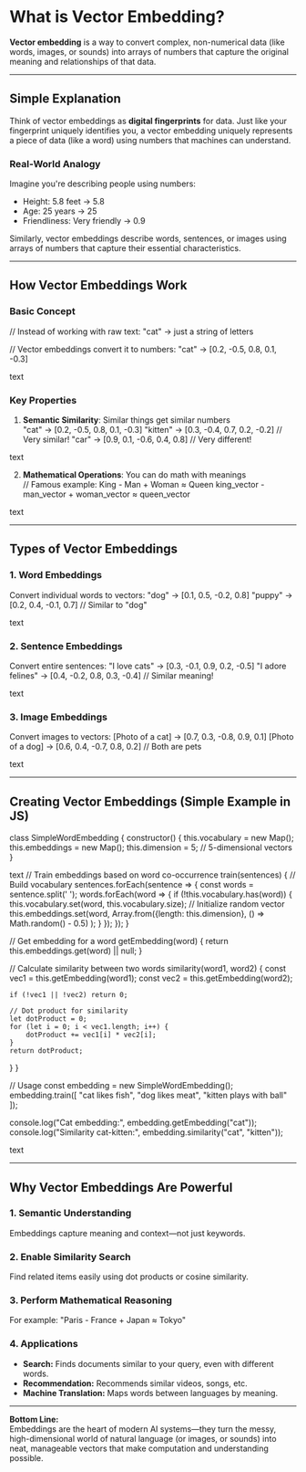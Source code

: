 # What is Vector Embedding?

**Vector embedding** is a way to convert complex, non-numerical data (like words, images, or sounds) into arrays of numbers that capture the original meaning and relationships of that data.

---

## Simple Explanation

Think of vector embeddings as **digital fingerprints** for data. Just like your fingerprint uniquely identifies you, a vector embedding uniquely represents a piece of data (like a word) using numbers that machines can understand.

### Real-World Analogy
Imagine you're describing people using numbers:
- Height: 5.8 feet → 5.8
- Age: 25 years → 25  
- Friendliness: Very friendly → 0.9

Similarly, vector embeddings describe words, sentences, or images using arrays of numbers that capture their essential characteristics.

---

## How Vector Embeddings Work

### Basic Concept

// Instead of working with raw text:
"cat" → just a string of letters

// Vector embeddings convert it to numbers:
"cat" → [0.2, -0.5, 0.8, 0.1, -0.3]

text

### Key Properties
1. **Semantic Similarity**: Similar things get similar numbers  
"cat" → [0.2, -0.5, 0.8, 0.1, -0.3]
"kitten" → [0.3, -0.4, 0.7, 0.2, -0.2] // Very similar!
"car" → [0.9, 0.1, -0.6, 0.4, 0.8] // Very different!

text

2. **Mathematical Operations**: You can do math with meanings  
// Famous example: King - Man + Woman ≈ Queen
king_vector - man_vector + woman_vector ≈ queen_vector

text

---

## Types of Vector Embeddings

### 1. Word Embeddings
Convert individual words to vectors:
"dog" → [0.1, 0.5, -0.2, 0.8]
"puppy" → [0.2, 0.4, -0.1, 0.7] // Similar to "dog"

text

### 2. Sentence Embeddings
Convert entire sentences:
"I love cats" → [0.3, -0.1, 0.9, 0.2, -0.5]
"I adore felines" → [0.4, -0.2, 0.8, 0.3, -0.4] // Similar meaning!

text

### 3. Image Embeddings
Convert images to vectors:
[Photo of a cat] → [0.7, 0.3, -0.8, 0.9, 0.1]
[Photo of a dog] → [0.6, 0.4, -0.7, 0.8, 0.2] // Both are pets

text

---

## Creating Vector Embeddings (Simple Example in JS)

class SimpleWordEmbedding {
constructor() {
this.vocabulary = new Map();
this.embeddings = new Map();
this.dimension = 5; // 5-dimensional vectors
}

text
// Train embeddings based on word co-occurrence
train(sentences) {
    // Build vocabulary
    sentences.forEach(sentence => {
        const words = sentence.split(' ');
        words.forEach(word => {
            if (!this.vocabulary.has(word)) {
                this.vocabulary.set(word, this.vocabulary.size);
                // Initialize random vector
                this.embeddings.set(word, 
                    Array.from({length: this.dimension}, 
                        () => Math.random() - 0.5)
                );
            }
        });
    });
}

// Get embedding for a word
getEmbedding(word) {
    return this.embeddings.get(word) || null;
}

// Calculate similarity between two words
similarity(word1, word2) {
    const vec1 = this.getEmbedding(word1);
    const vec2 = this.getEmbedding(word2);
    
    if (!vec1 || !vec2) return 0;
    
    // Dot product for similarity
    let dotProduct = 0;
    for (let i = 0; i < vec1.length; i++) {
        dotProduct += vec1[i] * vec2[i];
    }
    return dotProduct;
}
}

// Usage
const embedding = new SimpleWordEmbedding();
embedding.train([
"cat likes fish",
"dog likes meat",
"kitten plays with ball"
]);

console.log("Cat embedding:", embedding.getEmbedding("cat"));
console.log("Similarity cat-kitten:", embedding.similarity("cat", "kitten"));

text

---

## Why Vector Embeddings Are Powerful

### 1. Semantic Understanding
Embeddings capture meaning and context—not just keywords.

### 2. Enable Similarity Search
Find related items easily using dot products or cosine similarity.

### 3. Perform Mathematical Reasoning
For example: "Paris - France + Japan ≈ Tokyo"

### 4. Applications
- **Search:** Finds documents similar to your query, even with different words.
- **Recommendation:** Recommends similar videos, songs, etc.
- **Machine Translation:** Maps words between languages by meaning.

---

**Bottom Line:**  
Embeddings are the heart of modern AI systems—they turn the messy, high-dimensional world of natural language (or images, or sounds) into neat, manageable vectors that make computation and understanding possible.